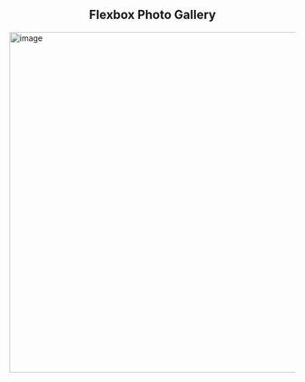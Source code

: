 <center> <h2>Flexbox Photo Gallery</h2> </center>

<img width="599" alt="image" src="https://github.com/user-attachments/assets/fbcd48a2-cc1d-4c5e-a80b-175011789876">
